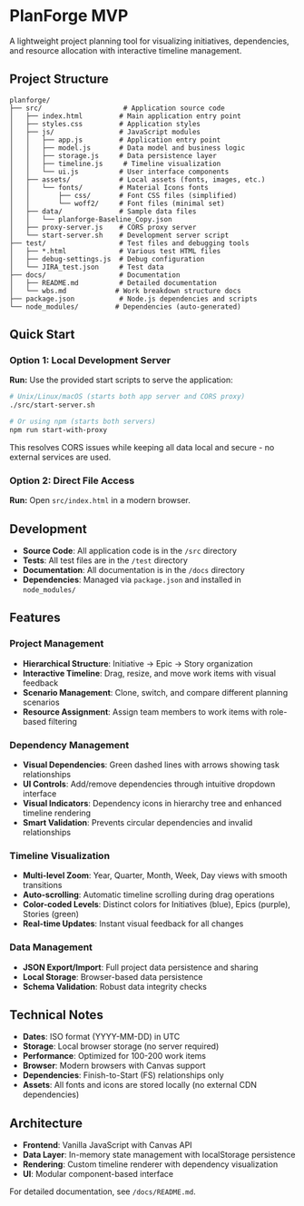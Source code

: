 # PlanForge MVP

A lightweight project planning tool for visualizing initiatives, dependencies, and resource allocation with interactive timeline management.

## Project Structure

```
planforge/
├── src/                    # Application source code
│   ├── index.html         # Main application entry point
│   ├── styles.css         # Application styles
│   ├── js/                # JavaScript modules
│   │   ├── app.js         # Application entry point
│   │   ├── model.js       # Data model and business logic
│   │   ├── storage.js     # Data persistence layer
│   │   ├── timeline.js     # Timeline visualization
│   │   └── ui.js          # User interface components
│   ├── assets/            # Local assets (fonts, images, etc.)
│   │   └── fonts/         # Material Icons fonts
│   │       ├── css/       # Font CSS files (simplified)
│   │       └── woff2/     # Font files (minimal set)
│   ├── data/              # Sample data files
│   │   └── planforge-Baseline_Copy.json
│   ├── proxy-server.js    # CORS proxy server
│   └── start-server.sh    # Development server script
├── test/                  # Test files and debugging tools
│   ├── *.html             # Various test HTML files
│   ├── debug-settings.js  # Debug configuration
│   └── JIRA_test.json     # Test data
├── docs/                  # Documentation
│   ├── README.md          # Detailed documentation
│   └── wbs.md            # Work breakdown structure docs
├── package.json           # Node.js dependencies and scripts
└── node_modules/         # Dependencies (auto-generated)
```

## Quick Start

### Option 1: Local Development Server
**Run:** Use the provided start scripts to serve the application:

```bash
# Unix/Linux/macOS (starts both app server and CORS proxy)
./src/start-server.sh

# Or using npm (starts both servers)
npm run start-with-proxy
```

This resolves CORS issues while keeping all data local and secure - no external services are used.

### Option 2: Direct File Access
**Run:** Open `src/index.html` in a modern browser.

## Development

- **Source Code**: All application code is in the `/src` directory
- **Tests**: All test files are in the `/test` directory
- **Documentation**: All documentation is in the `/docs` directory
- **Dependencies**: Managed via `package.json` and installed in `node_modules/`

## Features

### **Project Management**
- **Hierarchical Structure**: Initiative → Epic → Story organization
- **Interactive Timeline**: Drag, resize, and move work items with visual feedback
- **Scenario Management**: Clone, switch, and compare different planning scenarios
- **Resource Assignment**: Assign team members to work items with role-based filtering

### **Dependency Management**
- **Visual Dependencies**: Green dashed lines with arrows showing task relationships
- **UI Controls**: Add/remove dependencies through intuitive dropdown interface
- **Visual Indicators**: Dependency icons in hierarchy tree and enhanced timeline rendering
- **Smart Validation**: Prevents circular dependencies and invalid relationships

### **Timeline Visualization**
- **Multi-level Zoom**: Year, Quarter, Month, Week, Day views with smooth transitions
- **Auto-scrolling**: Automatic timeline scrolling during drag operations
- **Color-coded Levels**: Distinct colors for Initiatives (blue), Epics (purple), Stories (green)
- **Real-time Updates**: Instant visual feedback for all changes

### **Data Management**
- **JSON Export/Import**: Full project data persistence and sharing
- **Local Storage**: Browser-based data persistence
- **Schema Validation**: Robust data integrity checks

## Technical Notes

- **Dates**: ISO format (YYYY-MM-DD) in UTC
- **Storage**: Local browser storage (no server required)
- **Performance**: Optimized for 100-200 work items
- **Browser**: Modern browsers with Canvas support
- **Dependencies**: Finish-to-Start (FS) relationships only
- **Assets**: All fonts and icons are stored locally (no external CDN dependencies)

## Architecture

- **Frontend**: Vanilla JavaScript with Canvas API
- **Data Layer**: In-memory state management with localStorage persistence
- **Rendering**: Custom timeline renderer with dependency visualization
- **UI**: Modular component-based interface

For detailed documentation, see `/docs/README.md`.
